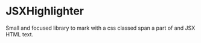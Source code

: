 # JSXHighlighter
Small and focused library to mark with a css classed span a part of and JSX HTML text.
